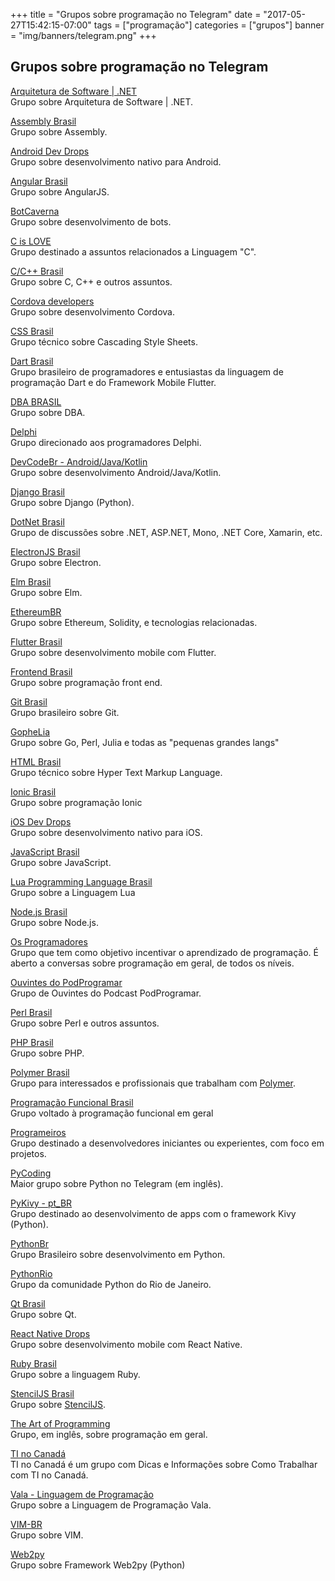 +++
title = "Grupos sobre programação no Telegram"
date = "2017-05-27T15:42:15-07:00"
tags = ["programação"]
categories = ["grupos"]
banner = "img/banners/telegram.png"
+++

## Grupos sobre programação no Telegram

[Arquitetura de Software | .NET](https://t.me/arquiteturadotnet)  
Grupo sobre Arquitetura de Software | .NET.

[Assembly Brasil](https://t.me/assemblybr)  
Grupo sobre Assembly.

[Android Dev Drops](https://t.me/android_drops)  
Grupo sobre desenvolvimento nativo para Android.

[Angular Brasil](https://t.me/angularJSBrasil)  
Grupo sobre AngularJS.

[BotCaverna](https://t.me/joinchat/AAAAAENNXyU9OWfSTzD8DQ)  
Grupo sobre desenvolvimento de bots.

[C is LOVE](https://t.me/c_user)  
Grupo destinado a assuntos relacionados a Linguagem "C".

[C/C++ Brasil](https://t.me/ccppbrasil)  
Grupo sobre C, C++ e outros assuntos.

[Cordova developers](https://t.me/devcordova)  
Grupo sobre desenvolvimento Cordova.

[CSS Brasil](https://t.me/cssbr)  
Grupo técnico sobre Cascading Style Sheets.

[Dart Brasil](https://t.me/dartbrasil)  
Grupo brasileiro de programadores e entusiastas da linguagem de programação Dart e do Framework Mobile Flutter.

[DBA BRASIL](https://t.me/DbaBrasil)  
Grupo sobre DBA.

[Delphi](https://t.me/joinchat/DtwgRkCKYHU30rzuoJpPrg)  
Grupo direcionado aos programadores Delphi.

[DevCodeBr - Android/Java/Kotlin](https://t.me/devcodebr_android)  
Grupo sobre desenvolvimento Android/Java/Kotlin.

[Django Brasil](https://t.me/djangobrasil)  
Grupo sobre Django (Python).

[DotNet Brasil](https://t.me/dotnetbr)  
Grupo de discussões sobre .NET, ASP.NET, Mono, .NET Core, Xamarin, etc.

[ElectronJS Brasil](https://t.me/electronJs_BR)  
Grupo sobre Electron.

[Elm Brasil](https://t.me/elmbrasil)  
Grupo sobre Elm.

[EthereumBR](https://t.me/etherbr)  
Grupo sobre Ethereum, Solidity, e tecnologias relacionadas.

[Flutter Brasil](https://t.me/flutterbr)  
Grupo sobre desenvolvimento mobile com Flutter.

[Frontend Brasil](https://t.me/frontendbrasil)  
Grupo sobre programação front end.

[Git Brasil](https://t.me/GitBrasil)  
Grupo brasileiro sobre Git.

[GopheLia](https://t.me/gopheliacoding)  
Grupo sobre Go, Perl, Julia e todas as "pequenas grandes langs"

[HTML Brasil](https://t.me/htmlbr)  
Grupo técnico sobre Hyper Text Markup Language.

[Ionic Brasil](https://t.me/ionicbrasil)  
Grupo sobre programação Ionic

[iOS Dev Drops](https://t.me/iosdrops)  
Grupo sobre desenvolvimento nativo para iOS.

[JavaScript Brasil](https://t.me/javascriptbrasil)  
Grupo sobre JavaScript.

[Lua Programming Language Brasil](https://t.me/lualanguagebrasil)  
Grupo sobre a Linguagem Lua

[Node.js Brasil](https://t.me/NodejsBR)  
Grupo sobre Node.js.

[Os Programadores](https://t.me/osprogramadores)  
Grupo que tem como objetivo incentivar o aprendizado de programação. É aberto a conversas sobre programação em geral, de todos os níveis.

[Ouvintes do PodProgramar](https://t.me/PodProgramar)  
Grupo de Ouvintes do Podcast PodProgramar.

[Perl Brasil](https://t.me/perlbrasil)  
Grupo sobre Perl e outros assuntos.

[PHP Brasil](https://t.me/phpbrasil)  
Grupo sobre PHP.

[Polymer Brasil](https://t.me/polymerbr)  
Grupo para interessados e profissionais que trabalham com [Polymer](https://www.polymer-project.org/).

[Programação Funcional Brasil](https://t.me/programacaofuncionalbrasil)  
Grupo voltado à programação funcional em geral

[Programeiros](https://t.me/joinchat/CxaN0D-xLVriZgVzWBM2Fw)  
Grupo destinado a desenvolvedores iniciantes ou experientes, com foco em projetos.

[PyCoding](https://t.me/pyCoding)  
Maior grupo sobre Python no Telegram (em inglês).

[PyKivy - pt_BR](https://t.me/pykivy)  
Grupo destinado ao desenvolvimento de apps com o framework Kivy (Python).

[PythonBr](https://t.me/pythonbr)  
Grupo Brasileiro sobre desenvolvimento em Python.

[PythonRio](https://t.me/PythonRio)  
Grupo da comunidade Python do Rio de Janeiro.

[Qt Brasil](https://t.me/qtbrasil)  
Grupo sobre Qt.

[React Native Drops](https://t.me/reactnativedrops)  
Grupo sobre desenvolvimento mobile com React Native.

[Ruby Brasil](https://t.me/rubybrasil)  
Grupo sobre a linguagem Ruby.

[StencilJS Brasil](https://t.me/stenciljsbrasil)  
Grupo sobre [StencilJS](https://stenciljs.com/).

[The Art of Programming](https://t.me/theprogrammingartgroup)  
Grupo, em inglês, sobre programação em geral.

[TI no Canadá](https://t.me/tinocanada)  
TI no Canadá é um grupo com Dicas e Informações sobre Como Trabalhar com TI no Canadá.

[Vala - Linguagem de Programação](https://t.me/Vala_BR)  
Grupo sobre a Linguagem de Programação Vala.

[VIM-BR](https://t.me/vimbr)  
Grupo sobre VIM.

[Web2py](https://t.me/web2pybrasil)  
Grupo sobre Framework Web2py (Python)